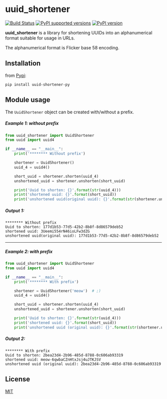 # uuid_shortener

[![Build Status](https://travis-ci.com/El-Sam/uuid_shortener.svg?branch=master)](https://travis-ci.com/El-Sam/uuid_shortener)
[![PyPI supported versions](https://img.shields.io/pypi/pyversions/uuid-shortener-py.svg)](https://pypi.python.org/pypi/uuid-shortener-py)
[![PyPI version](https://badge.fury.io/py/uuid-shortener-py.svg)](https://badge.fury.io/py/uuid-shortener-py)

**uuid_shortener** is a library for shortening UUIDs into an alphanumerical format suitable for usage in URLs.

The alphanumerical format is Flicker base 58 encoding.

## Installation

from [Pypi](https://pypi.org/project/uuid-shortener-py/):

` pip install uuid-shortener-py `

## Module usage

The `UuidShortener` object can be created with/without a prefix.

##### Example 1: without prefix

```python
from uuid_shortener import UuidShortener
from uuid import uuid4

if __name__ == "__main__":
    print('******** Without prefix')

    shortener = UuidShortener()
    uuid_4 = uuid4()

    short_uuid = shortener.shorten(uuid_4)
    unshortened_uuid = shortener.unshorten(short_uuid)

    print('Uuid to shorten: {}'.format(str(uuid_4)))
    print('shortened uuid: {}'.format(short_uuid))
    print('unshortened uuid(original uuid): {}'.format(str(shortener.unshorten(short_uuid)), str(uuid_4)))

```

##### Output 1:

```
******** Without prefix
Uuid to shorten: 177d1b53-77d5-42b2-8b8f-8d86579deb52
shortened uuid: 3Ueemi554rN46ioLFw3dZG
unshortened uuid(original uuid): 177d1b53-77d5-42b2-8b8f-8d86579deb52
```
-----
##### Example 2: with prefix

```python
from uuid_shortener import UuidShortener
from uuid import uuid4

if __name__ == "__main__":
    print('******** With prefix')

    shortener = UuidShortener('meow')  # ;)
    uuid_4 = uuid4()

    short_uuid = shortener.shorten(uuid_4)
    unshortened_uuid = shortener.unshorten(short_uuid)

    print('Uuid to shorten: {}'.format(str(uuid_4)))
    print('shortened uuid: {}'.format(short_uuid))
    print('unshortened uuid (original uuid): {}'.format(str(shortener.unshorten(short_uuid)), str(uuid_4)))

```

##### Output 2:

```
******** With prefix
Uuid to shorten: 2bea23d4-2b96-485d-8788-0c606ab93319
shortened uuid: meow-6qwbaCZnHtxJsj4uJTKJSV
unshortened uuid (original uuid): 2bea23d4-2b96-485d-8788-0c606ab93319
```


## License

[MIT](./LICENSE)
